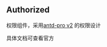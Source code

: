 ## Authorized

权限组件，采用[antd-pro v2](https://v2-pro.ant.design/components/authorized-cn) 的权限设计

具体文档可查看官方
